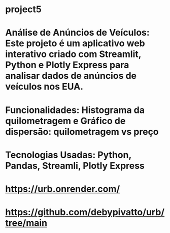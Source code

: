 # project5
# Análise de Anúncios de Veículos: Este projeto é um aplicativo web interativo criado com Streamlit, Python e Plotly Express para analisar dados de anúncios de veículos nos EUA.
# Funcionalidades: Histograma da quilometragem e Gráfico de dispersão: quilometragem vs preço
# Tecnologias Usadas: Python, Pandas, Streamli, Plotly Express
# https://urb.onrender.com/
# https://github.com/debypivatto/urb/tree/main 

